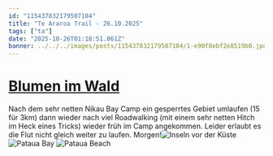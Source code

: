 ```yaml
---
id: "115437832179507104"
title: "Te Araroa Trail - 26.10.2025"
tags: ["ta"]
date: "2025-10-26T01:18:51.061Z"
banner: ../../../images/posts/115437832179507104/1-e90f0ebf2e8519b0.jpeg
---
```


# [Blumen im Wald](../../../images/posts/115437832179507104/1-e90f0ebf2e8519b0.jpeg)

Nach dem sehr  netten Nikau Bay Camp ein gesperrtes Gebiet umlaufen (15 für 3km) dann wieder nach viel Roadwalking (mit einem sehr netten Hitch im Heck eines Tricks) wieder früh im Camp angekommen. Leider erlaubt es die Flut nicht gleich weiter zu laufen. Morgen!![Inseln vor der Küste ](../../../images/posts/115437832179507104/2-3c0706170bcf4e99.jpeg)
![Pataua Bay](../../../images/posts/115437832179507104/3-6c7d9a606d27eb8f.jpeg)
![Pataua Beach](../../../images/posts/115437832179507104/4-5c36712fd00cd09d.jpeg)
